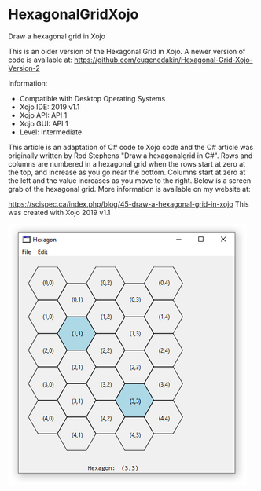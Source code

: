 # HexagonalGridXojo
Draw a hexagonal grid in Xojo

This is an older version of the Hexagonal Grid in Xojo. A newer version of code is available at: https://github.com/eugenedakin/Hexagonal-Grid-Xojo-Version-2

Information:
 - Compatible with Desktop Operating Systems
 - Xojo IDE: 2019 v1.1
 - Xojo API: API 1
 - Xojo GUI: API 1
 - Level: Intermediate

This article is an adaptation of C# code to Xojo code and the C# article was originally written by Rod Stephens "Draw a hexagonalgrid in C#". Rows and columns are numbered in a hexagonal grid when the rows start at zero at the top, and increase as you go near the bottom. Columns start at zero at the left and the value increases as you move to the right. Below is a screen grab of the hexagonal grid. More information is available on my website at:

https://scispec.ca/index.php/blog/45-draw-a-hexagonal-grid-in-xojo
This was created with Xojo 2019 v1.1

![](https://github.com/eugenedakin/HexagonalGridXojo/blob/master/HexScreenGrab.png)

